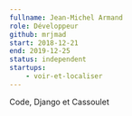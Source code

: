 ```yaml
---
fullname: Jean-Michel Armand
role: Développeur
github: mrjmad
start: 2018-12-21
end: 2019-12-25
status: independent
startups:
    - voir-et-localiser
---
```


Code, Django et Cassoulet

